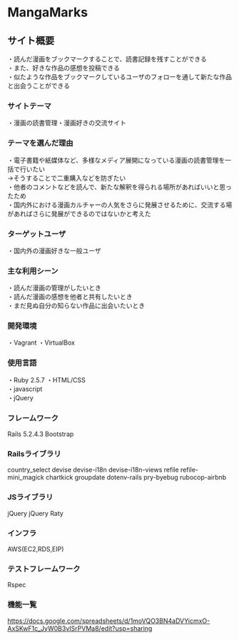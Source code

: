 # MangaMarks

## サイト概要
・読んだ漫画をブックマークすることで、読書記録を残すことができる<br>
・また、好きな作品の感想を投稿できる<br>
・似たような作品をブックマークしているユーザのフォローを通して新たな作品と出会うことができる<br>

### サイトテーマ
・漫画の読書管理・漫画好きの交流サイト

### テーマを選んだ理由
・電子書籍や紙媒体など、多様なメディア展開になっている漫画の読書管理を一括で行いたい<br>
→そうすることで二重購入などを防ぎたい<br>
・他者のコメントなどを読んで、新たな解釈を得られる場所があればいいと思ったため<br>
・国内外における漫画カルチャーの人気をさらに発展させるために、交流する場があればさらに発展ができるのではないかと考えた<br>

### ターゲットユーザ
・国内外の漫画好きな一般ユーザ

### 主な利用シーン
・読んだ漫画の管理がしたいとき<br>
・読んだ漫画の感想を他者と共有したいとき<br>
・まだ見ぬ自分の知らない作品に出会いたいとき<br>

### 開発環境
・Vagrant
・VirtualBox

### 使用言語
・Ruby 2.5.7
・HTML/CSS<br>
・javascript<br>
・jQuery<br>

### フレームワーク
Rails 5.2.4.3
Bootstrap

### Railsライブラリ
country_select
devise
devise-i18n
devise-i18n-views
refile
refile-mini_magick
chartkick
groupdate
dotenv-rails
pry-byebug
rubocop-airbnb

### JSライブラリ
jQuery
jQuery Raty

### インフラ
AWS(EC2,RDS,EIP)

### テストフレームワーク
Rspec

### 機能一覧
<https://docs.google.com/spreadsheets/d/1moVQO3BN4aDVYicmxO-AxSKwF1c_JyW0B3vISrPVMa8/edit?usp=sharing>
